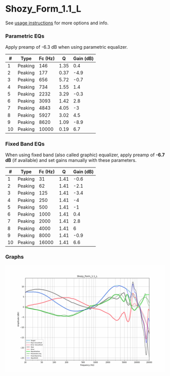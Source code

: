 # Shozy_Form_1.1_L
See [usage instructions](https://github.com/jaakkopasanen/AutoEq#usage) for more options and info.

### Parametric EQs
Apply preamp of -6.3 dB when using parametric equalizer.

|   # | Type    |   Fc (Hz) |    Q |   Gain (dB) |
|-----|---------|-----------|------|-------------|
|   1 | Peaking |       146 | 1.35 |         0.4 |
|   2 | Peaking |       177 | 0.37 |        -4.9 |
|   3 | Peaking |       656 | 5.72 |        -0.7 |
|   4 | Peaking |       734 | 1.55 |         1.4 |
|   5 | Peaking |      2232 | 3.29 |        -0.3 |
|   6 | Peaking |      3093 | 1.42 |         2.8 |
|   7 | Peaking |      4843 | 4.05 |        -3   |
|   8 | Peaking |      5927 | 3.02 |         4.5 |
|   9 | Peaking |      8620 | 1.09 |        -8.9 |
|  10 | Peaking |     10000 | 0.19 |         6.7 |

### Fixed Band EQs
When using fixed band (also called graphic) equalizer, apply preamp of **-6.7 dB** (if available) and set gains manually with these parameters.

|   # | Type    |   Fc (Hz) |    Q |   Gain (dB) |
|-----|---------|-----------|------|-------------|
|   1 | Peaking |        31 | 1.41 |        -0.6 |
|   2 | Peaking |        62 | 1.41 |        -2.1 |
|   3 | Peaking |       125 | 1.41 |        -3.4 |
|   4 | Peaking |       250 | 1.41 |        -4   |
|   5 | Peaking |       500 | 1.41 |        -1   |
|   6 | Peaking |      1000 | 1.41 |         0.4 |
|   7 | Peaking |      2000 | 1.41 |         2.8 |
|   8 | Peaking |      4000 | 1.41 |         6   |
|   9 | Peaking |      8000 | 1.41 |        -0.9 |
|  10 | Peaking |     16000 | 1.41 |         6.6 |

### Graphs
![](./Shozy_Form_1.1_L.png)
